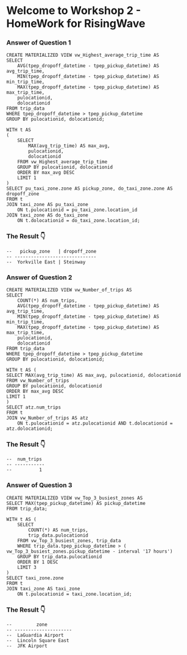 # Welcome to Workshop 2 - HomeWork for RisingWave


### Answer of Question 1 

    CREATE MATERIALIZED VIEW vw_Highest_average_trip_time AS
    SELECT 
        AVG(tpep_dropoff_datetime - tpep_pickup_datetime) AS avg_trip_time,
        MIN(tpep_dropoff_datetime - tpep_pickup_datetime) AS min_trip_time,
        MAX(tpep_dropoff_datetime - tpep_pickup_datetime) AS max_trip_time,
        pulocationid,
        dolocationid
    FROM trip_data
    WHERE tpep_dropoff_datetime > tpep_pickup_datetime
    GROUP BY pulocationid, dolocationid;

    WITH t AS 
    (
        SELECT
            MAX(avg_trip_time) AS max_avg,
            pulocationid,
            dolocationid 
        FROM vw_Highest_average_trip_time
        GROUP BY pulocationid, dolocationid
        ORDER BY max_avg DESC
        LIMIT 1
    )
    SELECT pu_taxi_zone.zone AS pickup_zone, do_taxi_zone.zone AS dropoff_zone
    FROM t
    JOIN taxi_zone AS pu_taxi_zone
        ON t.pulocationid = pu_taxi_zone.location_id
    JOIN taxi_zone AS do_taxi_zone
        ON t.dolocationid = do_taxi_zone.location_id;
### The Result 👇 
    --   pickup_zone   | dropoff_zone
    -- ------------------------------
    --  Yorkville East | Steinway        

### Answer of Question 2

    CREATE MATERIALIZED VIEW vw_Number_of_trips AS
    SELECT 
        COUNT(*) AS num_trips,
        AVG(tpep_dropoff_datetime - tpep_pickup_datetime) AS avg_trip_time,
        MIN(tpep_dropoff_datetime - tpep_pickup_datetime) AS min_trip_time,
        MAX(tpep_dropoff_datetime - tpep_pickup_datetime) AS max_trip_time,
        pulocationid,
        dolocationid
    FROM trip_data
    WHERE tpep_dropoff_datetime > tpep_pickup_datetime
    GROUP BY pulocationid, dolocationid;

    WITH t AS (
    SELECT MAX(avg_trip_time) AS max_avg, pulocationid, dolocationid 
    FROM vw_Number_of_trips
    GROUP BY pulocationid, dolocationid
    ORDER BY max_avg DESC
    LIMIT 1
    )
    SELECT atz.num_trips
    FROM t
    JOIN vw_Number_of_trips AS atz
        ON t.pulocationid = atz.pulocationid AND t.dolocationid = atz.dolocationid;
### The Result 👇 
    --  num_trips
    -- -----------
    --          1

### Answer of Question 3
    CREATE MATERIALIZED VIEW vw_Top_3_busiest_zones AS
    SELECT MAX(tpep_pickup_datetime) AS pickup_datetime
    FROM trip_data;

    WITH t AS (
        SELECT
            COUNT(*) AS num_trips,
            trip_data.pulocationid
        FROM vw_Top_3_busiest_zones, trip_data
        WHERE trip_data.tpep_pickup_datetime > ( vw_Top_3_busiest_zones.pickup_datetime - interval '17 hours')
        GROUP BY trip_data.pulocationid
        ORDER BY 1 DESC
        LIMIT 3
    )
    SELECT taxi_zone.zone
    FROM t
    JOIN taxi_zone AS taxi_zone
        ON t.pulocationid = taxi_zone.location_id;
### The Result 👇 
    --         zone
    -- ---------------------
    --  LaGuardia Airport
    --  Lincoln Square East
    --  JFK Airport
